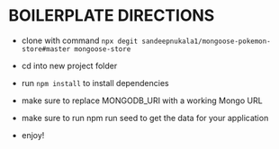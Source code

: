 # BOILERPLATE DIRECTIONS

- clone with command `npx degit sandeepnukala1/mongoose-pokemon-store#master mongoose-store`

- cd into new project folder

- run `npm install` to install dependencies

- make sure to replace MONGODB_URI with a working Mongo URL

- make sure to run npm run seed to get the data for your application

- enjoy!
